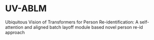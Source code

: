 # UV-ABLM
Ubiquitous Vision of Transformers for Person Re-identification: A self-attention and aligned batch layoff module based novel person re-id approach
